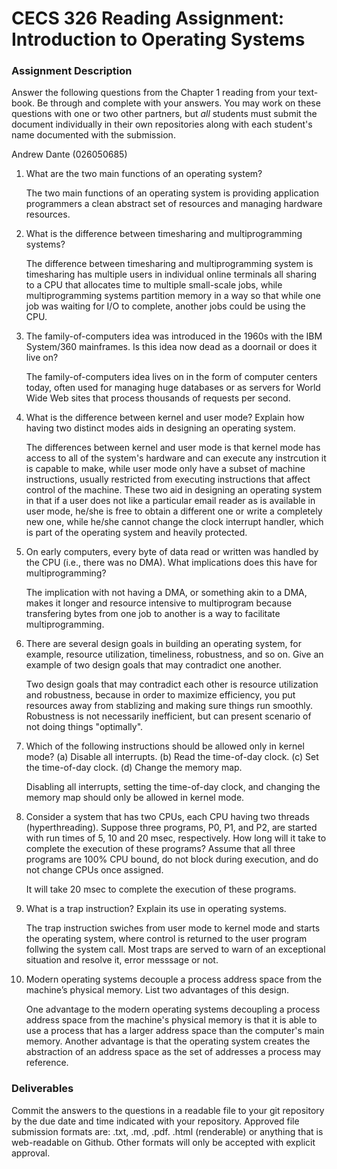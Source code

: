 # CECS 326 Reading Assignment: Introduction to Operating Systems

### Assignment Description
Answer the following questions from the Chapter 1 reading from your text- book. Be through and complete with your answers. You may work on these questions with one or two other partners, but *all* students must submit the document individually in their own repositories along with each student's name documented with the submission.

Andrew Dante (026050685)

1. What are the two main functions of an operating system?

    The two main functions of an operating system is providing application programmers a clean abstract set of resources and managing hardware resources.

2. What is the difference between timesharing and multiprogramming systems?

    The difference between timesharing and multiprogramming system is timesharing has multiple users in individual online terminals all sharing to a CPU that allocates time to multiple small-scale jobs, while multiprogramming systems partition memory in a way so that while one job was waiting for I/O to complete, another jobs could be using the CPU.

3. The family-of-computers idea was introduced in the 1960s with the IBM System/360 mainframes. Is this idea now dead as a doornail or does it live on?

    The family-of-computers idea lives on in the form of computer centers today, often used for managing huge databases or as servers for World Wide Web sites that process thousands of requests per second.

4. What is the difference between kernel and user mode? Explain how having two distinct modes aids in designing an operating system.

    The differences between kernel and user mode is that kernel mode has access to all of the system's hardware and can execute any instrcution it is capable to make, while user mode only have a subset of machine instructions, usually restricted from executing instructions that affect control of the machine. These two aid in designing an operating system in that if a user does not like a particular email reader as is available in user mode, he/she is free to obtain a different one or write a completely new one, while he/she cannot change the clock interrupt handler, which is part of the operating system and heavily protected.

5. On early computers, every byte of data read or written was handled by the CPU (i.e., there was no DMA). What implications does this have for multiprogramming?
    
    The implication with not having a DMA, or something akin to a DMA, makes it longer and resource intensive to multiprogram because transfering bytes from one job to another is a way to facilitate multiprogramming.

6. There are several design goals in building an operating system, for example, resource utilization, timeliness, robustness, and so on. Give an example of two design goals that may contradict one another.

    Two design goals that may contradict each other is resource utilization and robustness, because in order to maximize efficiency, you put resources away from stablizing and making sure things run smoothly. Robustness is not necessarily inefficient, but can present scenario of not doing things "optimally".

7. Which of the following instructions should be allowed only in kernel mode?
    (a) Disable all interrupts.
    (b) Read the time-of-day clock.
    (c) Set the time-of-day clock. (d) Change the memory map.

    Disabling all interrupts, setting the time-of-day clock, and changing the memory map should only be allowed in kernel mode.

8. Consider a system that has two CPUs, each CPU having two threads (hyperthreading). Suppose three programs, P0, P1, and P2, are started with run times of 5, 10 and 20 msec, respectively. How long will it take to complete the execution of these programs? Assume that all three programs are 100% CPU bound, do not block during execution, and do not change CPUs once assigned.

    It will take 20 msec to complete the execution of these programs.

9. What is a trap instruction? Explain its use in operating systems.

    The trap instruction swiches from user mode to kernel mode and starts the operating system, where control is returned to the user program follwing the system call. Most traps are served to warn of an exceptional situation and resolve it, error messsage or not.

10. Modern operating systems decouple a process address space from the machine’s physical memory. List two advantages of this design.

    One advantage to the modern operating systems decoupling a process address space from the machine's physical memory is that it is able to use a process that has a larger address space than the computer's main memory. Another advantage is that the operating system creates the abstraction of an address space as the set of addresses a process may reference.

### Deliverables
Commit the answers to the questions in a readable file to your git repository by the due date and time indicated with your repository. Approved file submission formats are: .txt, .md, .pdf. .html (renderable) or anything that is web-readable on Github. Other formats will only be accepted with explicit approval.
